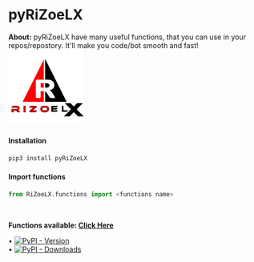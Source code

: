 
<h1 aligne='right'> pyRiZoeLX </h1>

<p align="left">
    <b aligne='right'> About:</b> pyRiZoeLX have many useful functions, that you can use in your repos/repostory. It'll make you code/bot smooth and fast! 
    <a href="https://github.com/RiZoeLX">
        <img src="RiZoeLX/data/RiZoeLX.png" alt="RiZoeLX" width="150">
    </a>
</p>

<h4> Installation </h4>

```python 
pip3 install pyRiZoeLX
```

<h4> Import functions </h4>

``` python
from RiZoeLX.functions import <functions name>
```
<br>

<b> Functions available: [Click Here](https://github.com/RiZoeLX/pyRiZoeLX/tree/main/RiZoeLX/functions#-functions-available-) </b>

• [![PyPI - Version](https://img.shields.io/pypi/v/pyRiZoeLX?style=round)](https://pypi.org/project/pyRiZoeLX)    
• [![PyPI - Downloads](https://img.shields.io/pypi/dm/pyRiZoeLX?label=DOWNLOADS&style=round)](https://pypi.org/project/pyRiZoeLX)    
